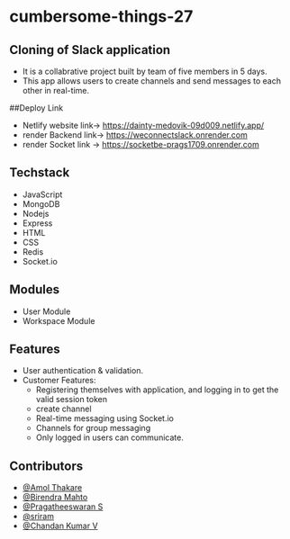 # cumbersome-things-27



## Cloning of Slack application


- It is a collabrative project built by team of five members in 5 days. 
- This app allows users to create channels and send messages to each other in real-time.

##Deploy Link
- Netlify website link-> https://dainty-medovik-09d009.netlify.app/
- render Backend link-> https://weconnectslack.onrender.com
- render Socket link -> https://socketbe-prags1709.onrender.com

## Techstack

- JavaScript
- MongoDB
- Nodejs
- Express
- HTML
- CSS
- Redis
- Socket.io

## Modules

- User Module
- Workspace Module

## Features

* User  authentication & validation.
* Customer Features:
    * Registering themselves with application, and logging in to get the valid session token
    * create channel
    * Real-time messaging using Socket.io
    * Channels for group messaging
    * Only logged in users can communicate.

 
 ## Contributors
- [@Amol Thakare](https://github.com/amolthakare)
- [@Birendra Mahto](https://github.com/bire210)
- [@Pragatheeswaran S ](https://github.com/Prags1709)
- [@sriram](https://github.com/sriramalavalapati3)
- [@Chandan Kumar V](https://github.com/Vchandankumarr)



